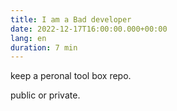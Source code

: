 ```yaml
---
title: I am a Bad developer
date: 2022-12-17T16:00:00.000+00:00
lang: en
duration: 7 min
---
```

keep a peronal tool box repo.

public or private.
